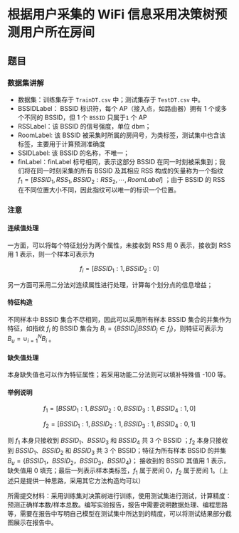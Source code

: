 # 根据用户采集的 WiFi 信息采用决策树预测用户所在房间

## 题目

### 数据集讲解

- 数据集：训练集存于 `TrainDT.csv` 中；测试集存于 `TestDT.csv` 中。 
- BSSIDLabel： BSSID 标识符，每个 AP（接入点，如路由器）拥有 1 个或多个不同的 BSSID，但 1 个 `BSSID` 只属于`1` 个 AP
- RSSLabel：该 BSSID 的信号强度，单位 dbm； 
- RoomLabel: 该 BSSID 被采集时所属的房间号，为类标签，测试集中也含该标签，主要用于计算预测准确度
- SSIDLabel: 该 BSSID 的名称，不唯一； 
- finLabel：finLabel 标号相同，表示这部分 BSSID 在同一时刻被采集到；我们将在同一时刻采集的所有 BSSID 及其相应 RSS 构成的矢量称为一个指纹 $f_1=[BSSID_1, RSS_1, BSSID_2:RSS_2, \cdots, RoomLabel]$ ；由于 BSSID 的 RSS 在不同位置大小不同，因此指纹可以唯一的标识一个位置。

### 注意

#### 连续值处理

一方面，可以将每个特征划分为两个属性，未接收到 RSS 用 0 表示，接收到 RSS 用 1 表示，则一个样本可表示为

$$f_i=[BSSID_1:1, BSSID_2:0]$$

另一方面可采用二分法对连续属性进行处理，计算每个划分点的信息增益；

#### 特征构造

不同样本中 BSSID 集合不尽相同，因此可以采用所有样本 BSSID 集合的并集作为特征，如指纹 $f_i$ 的 BSSID 集合为 $B_i=\{BSSID_j|BSSID_j\in f_i\}$，则特征可表示为 $B_u=\cup_{i=1}^N B_i$ 。

#### 缺失值处理

本身缺失值也可以作为特征属性；若采用功能二分法则可以填补特殊值 -100 等。


#### 举例说明
$$f_1=[BSSID_1:1,BSSID_2:0,BSSID_3:1,BSSID_4:1,0]$$

$$f_2=[BSSID_1:1,BSSID_2:1,BSSID_3:1,BSSID_4:0,1]$$
	

则 $f_1$ 本身只接收到 $BSSID_1、BSSID_3$ 和 $BSSID_4$ 共 3 个 BSSID ；$f_2$ 本身只接收到 $BSSID_1、BSSID_2$ 和 $BSSID_3$ 共 3 个 BSSID；特征为所有样本 BSSID 的并集 $B_u=\{BSSID_1，BSSID_2，BSSID_3，BSSID_4\}$； 接收到的 BSSID 其值用 1 表示，缺失值用 0 填充；最后一列表示样本类标签，$f_1$ 属于房间 0，$f_2$ 属于房间 1。（上述只是提供一种思路，采用其它方法构造均可以）


所需提交材料：采用训练集对决策树进行训练，使用测试集进行测试，计算精度：预测正确样本数/样本总数。编写实验报告，报告中需要说明数据处理、编程思路等，需要在报告中写明自己模型在测试集中所达到的精度，可以将测试结果部分截图展示在报告中。
